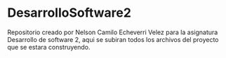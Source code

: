 # DesarrolloSoftware2
Repositorio creado por Nelson Camilo Echeverri Velez para la asignatura Desarrollo de software 2, aqui se subiran todos los archivos del proyecto que se estara construyendo. 
